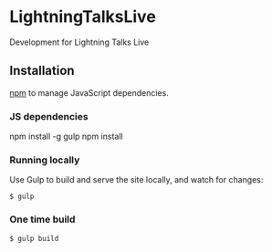 LightningTalksLive
==================

Development for Lightning Talks Live

## Installation

[npm](https://www.npmjs.org/) to manage JavaScript dependencies.

### JS dependencies

   npm install -g gulp
   npm install



### Running locally

Use Gulp to build and serve the site locally, and watch for changes:

    $ gulp

### One time build

    $ gulp build
